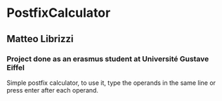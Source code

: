 # PostfixCalculator
## Matteo Librizzi
### Project done as an erasmus student at Université Gustave Eiffel

Simple postfix calculator, to use it, type the operands in the same line or press enter after each operand.
